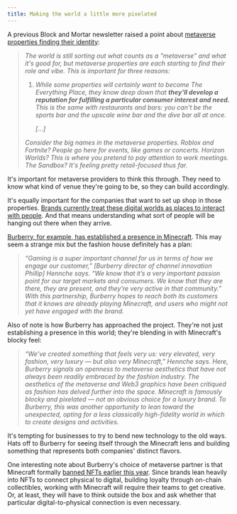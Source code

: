```yaml
---
title: Making the world a little more pixelated
---
```


A previous Block and Mortar newsletter raised a point about [metaverse properties finding their identity](https://www.blockandmortar.xyz/newsletter/metaverse-dive-bars-edible-adverts-and-a-little-ai#so-which-one-will-be-known-as-the-dive-bar):

> *The world is still sorting out what counts as a "metaverse" and what it's good for, but metaverse properties are each starting to find their role and vibe. This is important for three reasons:*
> 
> 1.  *While some properties will certainly want to become The Everything Place, they know deep down that* ***they'll develop a reputation for fulfilling a particular consumer interest and need.*** *This is the same with restaurants and bars: you can't be the sports bar and the upscale wine bar and the dive bar all at once.*
>     
>     *\[...\]*
>     
> 
> *Consider the big names in the metaverse properties. Roblox and Fortnite? People go here for events, like games or concerts. Horizon Worlds? This is where you pretend to pay attention to work meetings. The Sandbox? It's feeling pretty retail-focused thus far.*

It's important for metaverse providers to think this through. They need to know what kind of venue they're going to be, so they can build accordingly.

It's equally important for the companies that want to set up shop in those properties. [Brands currently treat these digital worlds as places to interact with people](https://www.blockandmortar.xyz/newsletter/in-app-nfts-people-want-more-rules-and-diet-web3#diet-web3). And that means understanding what sort of people will be hanging out there when they arrive.

[Burberry, for example, has established a presence in Minecraft](https://www.voguebusiness.com/technology/burberry-partners-with-minecraft-as-it-goes-deeper-into-gaming). This may seem a strange mix but the fashion house definitely has a plan:

> *“Gaming is a super important channel for us in terms of how we engage our customer,” \[Burberry director of channel innovation Phillip\] Hennche says. “We know that it’s a very important passion point for our target markets and consumers. We know that they are there, they are present, and they’re very active in that community.” With this partnership, Burberry hopes to reach both its customers that it knows are already playing Minecraft, and users who might not yet have engaged with the brand.*

Also of note is how Burberry has approached the project. They're not just establishing a presence in this world; they're blending in with Minecraft's blocky feel:

> *“We’ve created something that feels very us: very elevated, very fashion, very luxury — but also very Minecraft,” Hennche says. Here, Burberry signals an openness to metaverse aesthetics that have not always been readily embraced by the fashion industry. The aesthetics of the metaverse and Web3 graphics have been critiqued as fashion has delved further into the space. Minecraft is famously blocky and pixelated — not an obvious choice for a luxury brand. To Burberry, this was another opportunity to lean toward the unexpected, opting for a less classically high-fidelity world in which to create designs and activities.*

It's tempting for businesses to try to bend new technology to the old ways. Hats off to Burberry for seeing itself through the Minecraft lens and building something that represents both companies' distinct flavors.

One interesting note about Burberry's choice of metaverse partner is that Minecraft formally [banned NFTs earlier this year](https://variety.com/2022/digital/news/minecraft-bans-nfts-scarcity-exclusion-1235321467/#!). Since brands lean heavily into NFTs to connect physical to digital, building loyalty through on-chain collectibles, working with Minecraft will require their teams to get creative. Or, at least, they will have to think outside the box and ask whether that particular digital-to-physical connection is even necessary.
